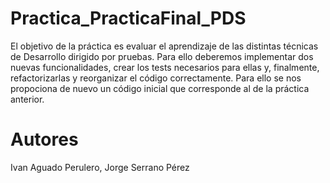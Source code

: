 # Practica_PracticaFinal_PDS
El objetivo de la práctica es evaluar el aprendizaje de las distintas técnicas de Desarrollo dirigido por pruebas. Para ello deberemos implementar dos nuevas funcionalidades, crear los tests necesarios para ellas y, finalmente, refactorizarlas y reorganizar el código correctamente.
Para ello se nos propociona de nuevo un código inicial que corresponde al de la práctica anterior.

# Autores
Ivan Aguado Perulero, 
Jorge Serrano Pérez
